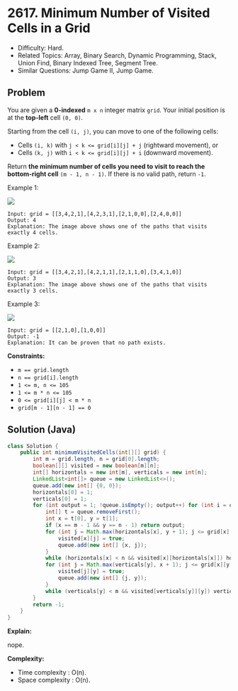 # 2617. Minimum Number of Visited Cells in a Grid

- Difficulty: Hard.
- Related Topics: Array, Binary Search, Dynamic Programming, Stack, Union Find, Binary Indexed Tree, Segment Tree.
- Similar Questions: Jump Game II, Jump Game.

## Problem

You are given a **0-indexed** `m x n` integer matrix `grid`. Your initial position is at the **top-left** cell `(0, 0)`.

Starting from the cell `(i, j)`, you can move to one of the following cells:

- Cells `(i, k)` with `j < k <= grid[i][j] + j` (rightward movement), or
- Cells `(k, j)` with `i < k <= grid[i][j] + i` (downward movement).

Return **the minimum number of cells you need to visit to reach the **bottom-right** cell** `(m - 1, n - 1)`. If there is no valid path, return `-1`.

Example 1:

![](https://assets.leetcode.com/uploads/2023/01/25/ex1.png)

```
Input: grid = [[3,4,2,1],[4,2,3,1],[2,1,0,0],[2,4,0,0]]
Output: 4
Explanation: The image above shows one of the paths that visits exactly 4 cells.
```

Example 2:

![](https://assets.leetcode.com/uploads/2023/01/25/ex2.png)

```
Input: grid = [[3,4,2,1],[4,2,1,1],[2,1,1,0],[3,4,1,0]]
Output: 3
Explanation: The image above shows one of the paths that visits exactly 3 cells.
```

Example 3:

![](https://assets.leetcode.com/uploads/2023/01/26/ex3.png)

```
Input: grid = [[2,1,0],[1,0,0]]
Output: -1
Explanation: It can be proven that no path exists.
```

**Constraints:**

- `m == grid.length`
- `n == grid[i].length`
- `1 <= m, n <= 105`
- `1 <= m * n <= 105`
- `0 <= grid[i][j] < m * n`
- `grid[m - 1][n - 1] == 0`

## Solution (Java)

```java
class Solution {
    public int minimumVisitedCells(int[][] grid) {
        int m = grid.length, n = grid[0].length;
        boolean[][] visited = new boolean[m][n];
        int[] horizontals = new int[m], verticals = new int[n];
        LinkedList<int[]> queue = new LinkedList<>();
        queue.add(new int[] {0, 0});
        horizontals[0] = 1;
        verticals[0] = 1;
        for (int output = 1; !queue.isEmpty(); output++) for (int i = queue.size(); i > 0; i--) {
            int[] t = queue.removeFirst();
            int x = t[0], y = t[1];
            if (x == m - 1 && y == n - 1) return output;
            for (int j = Math.max(horizontals[x], y + 1); j <= grid[x][y] + y && j < n; j++) if (!visited[x][j]) {
                visited[x][j] = true;
                queue.add(new int[] {x, j});
            }
            while (horizontals[x] < n && visited[x][horizontals[x]]) horizontals[x]++;
            for (int j = Math.max(verticals[y], x + 1); j <= grid[x][y] + x && j < m; j++) if (!visited[j][y]) {
                visited[j][y] = true;
                queue.add(new int[] {j, y});
            }
            while (verticals[y] < m && visited[verticals[y]][y]) verticals[y]++;
        }
        return -1;
    }
}
```

**Explain:**

nope.

**Complexity:**

- Time complexity : O(n).
- Space complexity : O(n).
